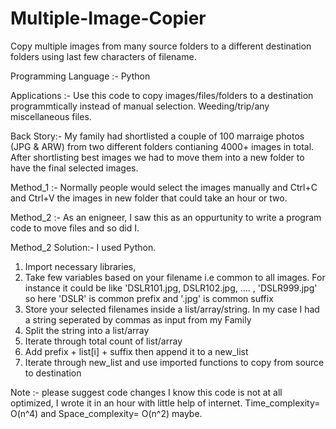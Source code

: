 # Multiple-Image-Copier
Copy multiple images from many source folders to a different destination folders using last few characters of filename. 

Programming Language :- Python

Applications :- Use this code to copy images/files/folders to a destination programmtically instead of manual selection. Weeding/trip/any miscellaneous files.

Back Story:- My family had shortlisted a couple of 100 marraige photos (JPG & ARW) from two different folders contianing 4000+ images in total. After shortlisting best images we had to move them into a new folder to have the final selected images. 

Method_1 :- Normally people would select the images manually and Ctrl+C and Ctrl+V the images in new folder that could take an hour or two.

Method_2 :- As an enigneer, I saw this as an oppurtunity to write a program code to move files and so did I.

Method_2 Solution:-
I used Python. 

1. Import necessary libraries, 
2. Take few variables based on your filename i.e common to all images. For instance it could be like 'DSLR101.jpg, DSLR102.jpg, .... , 'DSLR999.jpg' so here 'DSLR' is common prefix and '.jpg' is common suffix
3. Store your selected filenames inside a list/array/string. In my case I had a string seperated by commas as input from my Family 
4. Split the string into a list/array 
5. Iterate through total count of list/array
6. Add prefix + list[i] + suffix then append it to a new_list
7. Iterate through new_list and use imported functions to copy from source to destination

Note :- please suggest code changes I know this code is not at all optimized, I wrote it in an hour with little help of internet. Time_complexity= O(n^4) and Space_complexity= O(n^2) maybe. 
